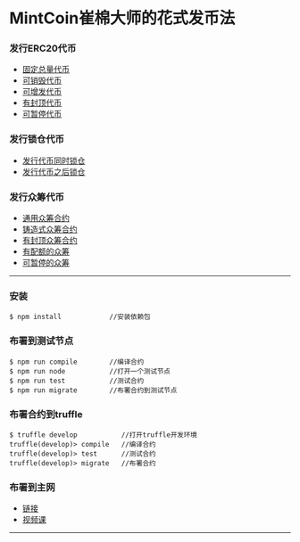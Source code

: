 # MintCoin崔棉大师的花式发币法

### 发行ERC20代币
- [固定总量代币](https://github.com/Fankouzu/MintCoin/blob/master/README/ERC20FixedSupply.md)
- [可销毁代币](https://github.com/Fankouzu/MintCoin/blob/master/README/ERC20WithBurnable.md)
- [可增发代币](https://github.com/Fankouzu/MintCoin/blob/master/README/ERC20WithMintable.md)
- [有封顶代币](https://github.com/Fankouzu/MintCoin/blob/master/README/ERC20WithCapped.md)
- [可暂停代币](https://github.com/Fankouzu/MintCoin/blob/master/README/ERC20WithPausable.md)
### 发行锁仓代币
- [发行代币同时锁仓](https://github.com/Fankouzu/MintCoin/blob/master/README/IssueTokenWithTimelock.md)
- [发行代币之后锁仓](https://github.com/Fankouzu/MintCoin/blob/master/README/IssueTokenBeforeTimelock.md)
### 发行众筹代币
- [通用众筹合约](https://github.com/Fankouzu/MintCoin/blob/master/README/ERC20AllowanceCrowdsale.md)
- [铸造式众筹合约](https://github.com/Fankouzu/MintCoin/blob/master/README/ERC20MintedCrowdsale.md)
- [有封顶众筹合约](https://github.com/Fankouzu/MintCoin/blob/master/README/ERC20CappedCrowdsale.md)
- [有配额的众筹](https://github.com/Fankouzu/MintCoin/blob/master/README/ERC20IndividuallyCappedCrowdsale.md)
- [可暂停的众筹](https://github.com/Fankouzu/MintCoin/blob/master/README/ERC20PausableCrowdsale.md)
---
### 安装
```shell
$ npm install            //安装依赖包
```
### 布署到测试节点
```shell
$ npm run compile        //编译合约
$ npm run node           //打开一个测试节点
$ npm run test           //测试合约
$ npm run migrate        //布署合约到测试节点
```
### 布署合约到truffle
```shell
$ truffle develop           //打开truffle开发环境
truffle(develop)> compile   //编译合约
truffle(develop)> test      //测试合约
truffle(develop)> migrate   //布署合约
```
### 布署到主网 
- [链接](https://github.com/Fankouzu/smart-contract/tree/master/Solidity%20Lesson%2003) 
- [视频课](https://www.bilibili.com/video/BV1vJ41117ck/)
---


